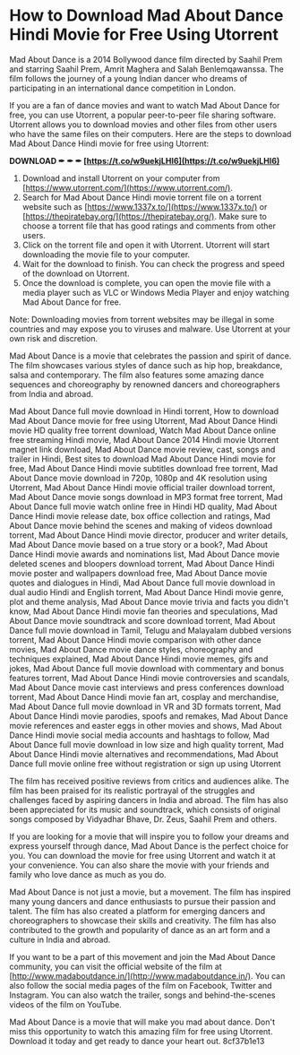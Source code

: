 # How to Download Mad About Dance Hindi Movie for Free Using Utorrent
 
Mad About Dance is a 2014 Bollywood dance film directed by Saahil Prem and starring Saahil Prem, Amrit Maghera and Salah Benlemqawanssa. The film follows the journey of a young Indian dancer who dreams of participating in an international dance competition in London.
 
If you are a fan of dance movies and want to watch Mad About Dance for free, you can use Utorrent, a popular peer-to-peer file sharing software. Utorrent allows you to download movies and other files from other users who have the same files on their computers. Here are the steps to download Mad About Dance Hindi movie for free using Utorrent:
 
**DOWNLOAD ✒ ✒ ✒ [https://t.co/w9uekjLHI6](https://t.co/w9uekjLHI6)**


 
1. Download and install Utorrent on your computer from [https://www.utorrent.com/](https://www.utorrent.com/).
2. Search for Mad About Dance Hindi movie torrent file on a torrent website such as [https://www.1337x.to/](https://www.1337x.to/) or [https://thepiratebay.org/](https://thepiratebay.org/). Make sure to choose a torrent file that has good ratings and comments from other users.
3. Click on the torrent file and open it with Utorrent. Utorrent will start downloading the movie file to your computer.
4. Wait for the download to finish. You can check the progress and speed of the download on Utorrent.
5. Once the download is complete, you can open the movie file with a media player such as VLC or Windows Media Player and enjoy watching Mad About Dance for free.

Note: Downloading movies from torrent websites may be illegal in some countries and may expose you to viruses and malware. Use Utorrent at your own risk and discretion.
  
Mad About Dance is a movie that celebrates the passion and spirit of dance. The film showcases various styles of dance such as hip hop, breakdance, salsa and contemporary. The film also features some amazing dance sequences and choreography by renowned dancers and choreographers from India and abroad.
 
Mad About Dance full movie download in Hindi torrent,  How to download Mad About Dance movie for free using Utorrent,  Mad About Dance Hindi movie HD quality free torrent download,  Watch Mad About Dance online free streaming Hindi movie,  Mad About Dance 2014 Hindi movie Utorrent magnet link download,  Mad About Dance movie review, cast, songs and trailer in Hindi,  Best sites to download Mad About Dance Hindi movie for free,  Mad About Dance Hindi movie subtitles download free torrent,  Mad About Dance movie download in 720p, 1080p and 4K resolution using Utorrent,  Mad About Dance Hindi movie official trailer download torrent,  Mad About Dance movie songs download in MP3 format free torrent,  Mad About Dance full movie watch online free in Hindi HD quality,  Mad About Dance Hindi movie release date, box office collection and ratings,  Mad About Dance movie behind the scenes and making of videos download torrent,  Mad About Dance Hindi movie director, producer and writer details,  Mad About Dance movie based on a true story or a book?,  Mad About Dance Hindi movie awards and nominations list,  Mad About Dance movie deleted scenes and bloopers download torrent,  Mad About Dance Hindi movie poster and wallpapers download free,  Mad About Dance movie quotes and dialogues in Hindi,  Mad About Dance full movie download in dual audio Hindi and English torrent,  Mad About Dance Hindi movie genre, plot and theme analysis,  Mad About Dance movie trivia and facts you didn't know,  Mad About Dance Hindi movie fan theories and speculations,  Mad About Dance movie soundtrack and score download torrent,  Mad About Dance full movie download in Tamil, Telugu and Malayalam dubbed versions torrent,  Mad About Dance Hindi movie comparison with other dance movies,  Mad About Dance movie dance styles, choreography and techniques explained,  Mad About Dance Hindi movie memes, gifs and jokes,  Mad About Dance full movie download with commentary and bonus features torrent,  Mad About Dance Hindi movie controversies and scandals,  Mad About Dance movie cast interviews and press conferences download torrent,  Mad About Dance Hindi movie fan art, cosplay and merchandise,  Mad About Dance full movie download in VR and 3D formats torrent,  Mad About Dance Hindi movie parodies, spoofs and remakes,  Mad About Dance movie references and easter eggs in other movies and shows,  Mad About Dance Hindi movie social media accounts and hashtags to follow,  Mad About Dance full movie download in low size and high quality torrent,  Mad About Dance Hindi movie alternatives and recommendations,  Mad About Dance full movie online free without registration or sign up using Utorrent
 
The film has received positive reviews from critics and audiences alike. The film has been praised for its realistic portrayal of the struggles and challenges faced by aspiring dancers in India and abroad. The film has also been appreciated for its music and soundtrack, which consists of original songs composed by Vidyadhar Bhave, Dr. Zeus, Saahil Prem and others.
 
If you are looking for a movie that will inspire you to follow your dreams and express yourself through dance, Mad About Dance is the perfect choice for you. You can download the movie for free using Utorrent and watch it at your convenience. You can also share the movie with your friends and family who love dance as much as you do.
  
Mad About Dance is not just a movie, but a movement. The film has inspired many young dancers and dance enthusiasts to pursue their passion and talent. The film has also created a platform for emerging dancers and choreographers to showcase their skills and creativity. The film has also contributed to the growth and popularity of dance as an art form and a culture in India and abroad.
 
If you want to be a part of this movement and join the Mad About Dance community, you can visit the official website of the film at [http://www.madaboutdance.in/](http://www.madaboutdance.in/). You can also follow the social media pages of the film on Facebook, Twitter and Instagram. You can also watch the trailer, songs and behind-the-scenes videos of the film on YouTube.
 
Mad About Dance is a movie that will make you mad about dance. Don't miss this opportunity to watch this amazing film for free using Utorrent. Download it today and get ready to dance your heart out.
 8cf37b1e13
 
